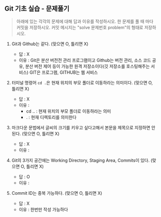 ## Git 기초 실습 - 문제풀기

> 아래에 있는 각각의 문제에 대해 답과 이유를 작성하시오.
> 한 문제를 풀 때 마다 커밋을 저장하시오. 커밋 메시지는 "solve 문제번호 problem"의 형태로 저장하시오.



1. Git과 Github는 같다. (맞으면 O, 틀리면 X)

   - 답 : X
   - 이유 : Git은 분산 버전전 관리 프로그램이고 Github는 버전 관리, 소스 코드 공유, 분산 버전 제어 등이 가능한 원격 저장소이다(깃 저장소를 호스팅해주는 서비스) GIT은 프로그램, GITHUB는 웹 서비스

   

2. 터미널 명령어 `cd .`은 현재 위치의 부모 폴더로 이동하라는 의미이다. (맞으면 O, 틀리면 X)

   - 답 : X
   - 이유 :
     - cd .. : 현재 위치의 부모 폴더로 이동하라는 의미
     - . : 현재 디렉토리를 의미한다



3. 마크다운 문법에서 글씨의 크기를 키우고 싶다고해서 본문을 제목으로 지정하면 안된다. (맞으면 O, 틀리면 X)
   - 답 : X
   - 이유 : 



4. Git의 3가지 공간에는 Working Directory, Staging Area, Commits이 있다. (맞으면 O, 틀리면 X)
   - 답 : O
   - 이유 :



5. Commit ID는 중복 가능하다. (맞으면 O, 틀리면 X)
   - 답 : X
   - 이유 : 한번만 작성 가능하다